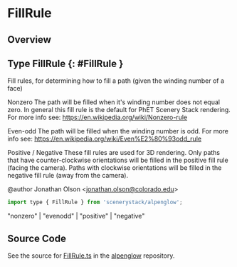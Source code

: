 # FillRule

## Overview



## Type FillRule {: #FillRule }


Fill rules, for determining how to fill a path (given the winding number of a face)

Nonzero
The path will be filled when it's winding number does not equal zero. In general this fill rule is
the default for PhET Scenery Stack rendering. For more info see: https://en.wikipedia.org/wiki/Nonzero-rule

Even-odd
The path will be filled when the winding number is odd. For more
info see: https://en.wikipedia.org/wiki/Even%E2%80%93odd_rule

Positive / Negative
These fill rules are used for 3D rendering. Only paths that have counter-clockwise orientations
will be filled in the positive fill rule (facing the camera). Paths with clockwise orientations will be filled in
the negative fill rule (away from the camera).

@author Jonathan Olson &lt;jonathan.olson@colorado.edu&gt;

```js
import type { FillRule } from 'scenerystack/alpenglow';
```
"nonzero" | "evenodd" | "positive" | "negative"



## Source Code

See the source for [FillRule.ts](https://github.com/phetsims/alpenglow/blob/main/js/render-program/FillRule.ts) in the [alpenglow](https://github.com/phetsims/alpenglow) repository.
